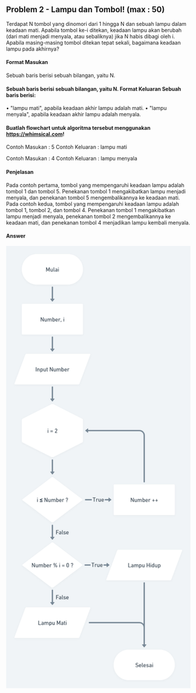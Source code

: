 ## Problem 2 - Lampu dan Tombol! (max : 50)

Terdapat N tombol yang dinomori dari 1 hingga N dan sebuah lampu dalam keadaan mati. Apabila tombol ke-i ditekan, keadaan lampu akan berubah (dari mati menjadi menyala, atau sebaliknya) jika N habis dibagi oleh i. Apabila masing-masing tombol ditekan tepat sekali, bagaimana keadaan lampu pada akhirnya?

#### Format Masukan 
Sebuah baris berisi sebuah bilangan, yaitu N. 

#### Sebuah baris berisi sebuah bilangan, yaitu N. Format Keluaran Sebuah baris berisi: 
• "lampu mati", apabila keadaan akhir lampu adalah mati. 
• "lampu menyala", apabila keadaan akhir lampu adalah menyala.

#### Buatlah flowchart untuk algoritma tersebut menggunakan https://whimsical.com!

Contoh Masukan : 5 
Contoh Keluaran : lampu mati

Contoh Masukan : 4 
Contoh Keluaran : lampu menyala 

#### Penjelasan

Pada contoh pertama, tombol yang mempengaruhi keadaan lampu adalah tombol 1 dan tombol 5. Penekanan tombol 1 mengakibatkan lampu menjadi menyala, dan penekanan tombol 5 mengembalikannya ke keadaan mati. Pada contoh kedua, tombol yang mempengaruhi keadaan lampu adalah tombol 1, tombol 2, dan tombol 4. Penekanan tombol 1 mengakibatkan lampu menjadi menyala, penekanan tombol 2 mengembalikannya ke keadaan mati, dan penekanan tombol 4 menjadikan lampu kembali menyala.

#### Answer
<img src="../Screenshot/Task2.png" width="600">
